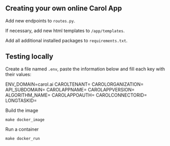 Creating your own online Carol App
---
Add new endpoints to `routes.py`.

If necessary, add new html templates to `/app/templates`.

Add all additional installed packages to `requirements.txt`. 

Testing locally
---

Create a file named `.env`, paste the information below and fill each key with their values:

ENV_DOMAIN=carol.ai
CAROLTENANT=
CAROLORGANIZATION=
API_SUBDOMAIN=
CAROLAPPNAME=
CAROLAPPVERSION=
ALGORITHM_NAME=
CAROLAPPOAUTH=
CAROLCONNECTORID=
LONGTASKID=

Build the image

`make docker_image`

Run a container

`make docker_run`